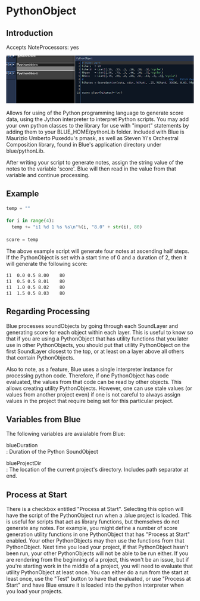 # PythonObject

## Introduction

Accepts NoteProcessors: yes

![Python](../../../images/PythonObject.png)

Allows for using of the Python programming language to generate score
data, using the Jython interpreter to interpret Python scripts. You may
add your own python classes to the library for use with "import"
statements by adding them to your BLUE\_HOME/pythonLib folder. Included
with Blue is Maurizio Umberto Puxeddu's pmask, as well as Steven Yi's
Orchestral Composition library, found in Blue's application directory
under blue/pythonLib.

After writing your script to generate notes, assign the string value of
the notes to the variable 'score'. Blue will then read in the value from
that variable and continue processing.

## Example

```python
temp = ""

for i in range(4):
  temp += "i1 %d 1 %s %s\n"%(i, "8.0" + str(i), 80)

score = temp
```

The above example script will generate four notes at ascending half
steps. If the PythonObject is set with a start time of 0 and a duration
of 2, then it will generate the following score:

```csound-sco 
i1  0.0 0.5 8.00    80
i1  0.5 0.5 8.01    80
i1  1.0 0.5 8.02    80
i1  1.5 0.5 8.03    80
```

## Regarding Processing

Blue processes soundObjects by going through each SoundLayer and
generating score for each object within each layer. This is useful to
know so that if you are using a PythonObject that has utility functions
that you later use in other PythonObjects, you should put that utility
PythonObject on the first SoundLayer closest to the top, or at least on
a layer above all others that contain PythonObjects.

Also to note, as a feature, Blue uses a single interpreter instance for
processing python code. Therefore, if one PythonObject has code
evaluated, the values from that code can be read by other objects. This
allows creating utility PythonObjects. However, one can use stale values
(or values from another project even) if one is not careful to always
assign values in the project that require being set for this particular
project.

##  Variables from Blue

The following variables are avaialable from Blue:

blueDuration  
:   Duration of the Python SoundObject

blueProjectDir  
:   The location of the current project's directory. Includes path
    separator at end.

##  Process at Start

There is a checkbox entitled "Process at Start". Selecting this option
will have the script of the PythonObject run when a .blue project is
loaded. This is useful for scripts that act as library functions, but
themselves do not generate any notes. For example, you might define a
number of score generation utility functions in one PythonObject that
has "Process at Start" enabled. Your other PythonObjects may then use
the functions from that PythonObject. Next time you load your project,
if that PythonObject hasn't been run, your other PythonObjects will not
be able to be run either. If you are rendering from the beginning of a
project, this won't be an issue, but if you're starting work in the
middle of a project, you will need to evaluate that utility PythonObject
at least once. You can either do a run from the start at least once, use
the "Test" button to have that evaluated, or use "Process at Start" and
have Blue ensure it is loaded into the python interpreter when you load
your projects.

